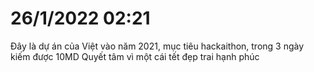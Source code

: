 # 26/1/2022 02:21
Đây là dự án của Việt vào năm 2021, mục tiêu hackaithon, trong 3 ngày kiếm được 10MD
Quyết tâm vì một cái tết đẹp trai hạnh phúc

